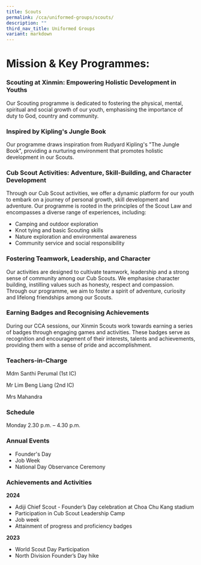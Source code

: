 ```yaml
---
title: Scouts
permalink: /cca/uniformed-groups/scouts/
description: ""
third_nav_title: Uniformed Groups
variant: markdown
---
```

# **Mission & Key Programmes:**

### **Scouting at Xinmin: Empowering Holistic Development in Youths**

Our Scouting programme is dedicated to fostering the physical, mental, spiritual and social growth of our youth, emphasising the importance of duty to God, country and community.

### **Inspired by Kipling's Jungle Book**

Our programme draws inspiration from Rudyard Kipling's "The Jungle Book", providing a nurturing environment that promotes holistic development in our Scouts.

### **Cub Scout Activities: Adventure, Skill-Building, and Character Development**

Through our Cub Scout activities, we offer a dynamic platform for our youth to embark on a journey of personal growth, skill development and adventure. Our programme is rooted in the principles of the Scout Law and encompasses a diverse range of experiences, including:

* 	Camping and outdoor exploration
* 	Knot tying and basic Scouting skills
* 	Nature exploration and environmental awareness
* 	Community service and social responsibility

### **Fostering Teamwork, Leadership, and Character**

Our activities are designed to cultivate teamwork, leadership and a strong sense of community among our Cub Scouts. We emphasise character building, instilling values such as honesty, respect and compassion. Through our programme, we aim to foster a spirit of adventure, curiosity and lifelong friendships among our Scouts.

### **Earning Badges and Recognising Achievements**


During our CCA sessions, our Xinmin Scouts work towards earning a series of badges through engaging games and activities. These badges serve as recognition and encouragement of their interests, talents and achievements, providing them with a sense of pride and accomplishment.


### Teachers-in-Charge

Mdm Santhi Perumal (1st IC)

Mr Lim Beng Liang (2nd IC)

Mrs Mahandra


### Schedule

Monday 2.30 p.m. – 4.30 p.m.

### Annual Events

* Founder's Day
* Job Week
* National Day Observance Ceremony

### Achievements and Activities

**2024**

* Adiji Chief Scout - Founder’s Day celebration at Choa Chu Kang stadium
* Participation in Cub Scout Leadership Camp
* Job week
* Attainment of progress and proficiency badges


**2023**

* World Scout Day Participation
* North Division Founder’s Day hike